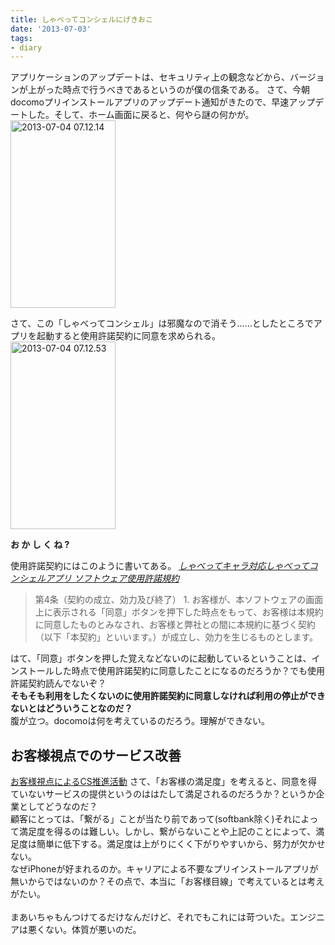 ```yaml
---
title: しゃべってコンシェルにげきおこ
date: '2013-07-03'
tags:
- diary
---
```


アプリケーションのアップデートは、セキュリティ上の観念などから、バージョンが上がった時点で行うべきであるというのが僕の信条である。
さて、今朝docomoプリインストールアプリのアップデート通知がきたので、早速アップデートした。そして、ホーム画面に戻ると、何やら謎の何かが。
<a href="http://unasuke.com/wp/wp-content/uploads/2013/07/2013-07-04-07.12.14.png"><img src="http://unasuke.com/wp/wp-content/uploads/2013/07/2013-07-04-07.12.14-168x300.png" alt="2013-07-04 07.12.14" width="168" height="300" class="alignnone size-medium wp-image-165" /></a>

さて、この「しゃべってコンシェル」は邪魔なので消そう……としたところでアプリを起動すると使用許諾契約に同意を求められる。
<a href="http://unasuke.com/wp/wp-content/uploads/2013/07/2013-07-04-07.12.53.png"><img src="http://unasuke.com/wp/wp-content/uploads/2013/07/2013-07-04-07.12.53-168x300.png" alt="2013-07-04 07.12.53" width="168" height="300" class="alignnone size-medium wp-image-169" /></a>

<strong>お か し く ね ?</strong>

使用許諾契約にはこのように書いてある。
<CITE>
<a href="http://contents.voice-cloud.jp/help/phone_license.html" target="_blank">しゃべってキャラ対応しゃべってコンシェルアプリ
ソフトウェア使用許諾規約</a>
</CITE>
<BLOCKQUOTE>
第4条（契約の成立、効力及び終了）
1.	お客様が、本ソフトウェアの画面上に表示される「同意」ボタンを押下した時点をもって、お客様は本規約に同意したものとみなされ、お客様と弊社との間に本規約に基づく契約（以下「本契約」といいます。）が成立し、効力を生じるものとします。
</BLOCKQUOTE>

はて、「同意」ボタンを押した覚えなどないのに起動しているということは、インストールした時点で使用許諾契約に同意したことになるのだろうか？でも使用許諾契約読んでないぞ？
<br>
<strong>そもそも利用をしたくないのに使用許諾契約に同意しなければ利用の停止ができないとはどういうことなのだ？</strong>
<br>
腹が立つ。docomoは何を考えているのだろう。理解ができない。

<h2>お客様視点でのサービス改善</h2>
<a href="http://www.nttdocomo.co.jp/support/cs/promotion/index.html">お客様視点によるCS推進活動</a>
さて、「お客様の満足度」を考えると、同意を得ていないサービスの提供というのははたして満足されるのだろうか？というか企業としてどうなのだ？
<br>
顧客にとっては、「繋がる」ことが当たり前であって(softbank除く)それによって満足度を得るのは難しい。しかし、繋がらないことや上記のことによって、満足度は簡単に低下する。満足度は上がりにくく下がりやすいから、努力が欠かせない。
<br>
なぜiPhoneが好まれるのか。キャリアによる不要なプリインストールアプリが無いからではないのか？その点で、本当に「お客様目線」で考えているとは考えがたい。
<br>
<br>
まあいちゃもんつけてるだけなんだけど、それでもこれには苛ついた。エンジニアは悪くない。体質が悪いのだ。
